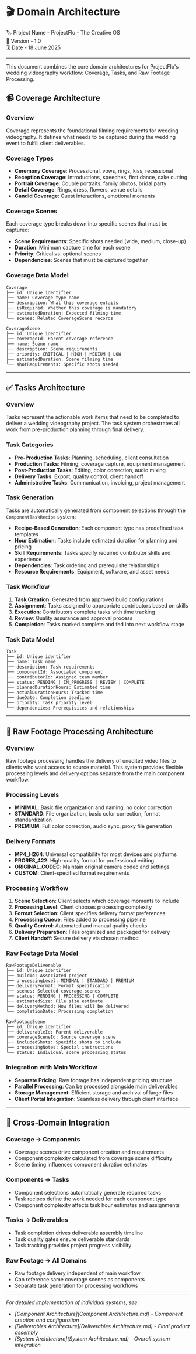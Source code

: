 # 🎬 Domain Architecture

🏷️ Project Name - ProjectFlo - The Creative OS  
🔢 Version - 1.0  
🗓️ Date - 18 June 2025

---

This document combines the core domain architectures for ProjectFlo's wedding videography workflow: Coverage, Tasks, and Raw Footage Processing.

## 📹 Coverage Architecture

### Overview
Coverage represents the foundational filming requirements for wedding videography. It defines what needs to be captured during the wedding event to fulfill client deliverables.

### Coverage Types
- **Ceremony Coverage**: Processional, vows, rings, kiss, recessional
- **Reception Coverage**: Introductions, speeches, first dance, cake cutting
- **Portrait Coverage**: Couple portraits, family photos, bridal party
- **Detail Coverage**: Rings, dress, flowers, venue details
- **Candid Coverage**: Guest interactions, emotional moments

### Coverage Scenes
Each coverage type breaks down into specific scenes that must be captured:
- **Scene Requirements**: Specific shots needed (wide, medium, close-up)
- **Duration**: Minimum capture time for each scene
- **Priority**: Critical vs. optional scenes
- **Dependencies**: Scenes that must be captured together

### Coverage Data Model
```
Coverage
├── id: Unique identifier
├── name: Coverage type name
├── description: What this coverage entails
├── isRequired: Whether this coverage is mandatory
├── estimatedDuration: Expected filming time
└── scenes: Related CoverageScene records

CoverageScene
├── id: Unique identifier
├── coverageId: Parent coverage reference
├── name: Scene name
├── description: Scene requirements
├── priority: CRITICAL | HIGH | MEDIUM | LOW
├── estimatedDuration: Scene filming time
└── shotRequirements: Specific shots needed
```

---

## ✅ Tasks Architecture

### Overview
Tasks represent the actionable work items that need to be completed to deliver a wedding videography project. The task system orchestrates all work from pre-production planning through final delivery.

### Task Categories
- **Pre-Production Tasks**: Planning, scheduling, client consultation
- **Production Tasks**: Filming, coverage capture, equipment management
- **Post-Production Tasks**: Editing, color correction, audio mixing
- **Delivery Tasks**: Export, quality control, client handoff
- **Administrative Tasks**: Communication, invoicing, project management

### Task Generation
Tasks are automatically generated from component selections through the `ComponentTaskRecipe` system:
- **Recipe-Based Generation**: Each component type has predefined task templates
- **Hour Estimation**: Tasks include estimated duration for planning and pricing
- **Skill Requirements**: Tasks specify required contributor skills and experience
- **Dependencies**: Task ordering and prerequisite relationships
- **Resource Requirements**: Equipment, software, and asset needs

### Task Workflow
1. **Task Creation**: Generated from approved build configurations
2. **Assignment**: Tasks assigned to appropriate contributors based on skills
3. **Execution**: Contributors complete tasks with time tracking
4. **Review**: Quality assurance and approval process
5. **Completion**: Tasks marked complete and fed into next workflow stage

### Task Data Model
```
Task
├── id: Unique identifier
├── name: Task name
├── description: Task requirements
├── componentId: Associated component
├── contributorId: Assigned team member
├── status: PENDING | IN_PROGRESS | REVIEW | COMPLETE
├── plannedDurationHours: Estimated time
├── actualDurationHours: Tracked time
├── dueDate: Completion deadline
├── priority: Task priority level
└── dependencies: Prerequisites and relationships
```

---

## 📁 Raw Footage Processing Architecture

### Overview
Raw footage processing handles the delivery of unedited video files to clients who want access to source material. This system provides flexible processing levels and delivery options separate from the main component workflow.

### Processing Levels
- **MINIMAL**: Basic file organization and naming, no color correction
- **STANDARD**: File organization, basic color correction, format standardization  
- **PREMIUM**: Full color correction, audio sync, proxy file generation

### Delivery Formats
- **MP4_H264**: Universal compatibility for most devices and platforms
- **PRORES_422**: High-quality format for professional editing
- **ORIGINAL_CODEC**: Maintain original camera codec and settings
- **CUSTOM**: Client-specified format requirements

### Processing Workflow
1. **Scene Selection**: Client selects which coverage moments to include
2. **Processing Level**: Client chooses processing complexity
3. **Format Selection**: Client specifies delivery format preferences
4. **Processing Queue**: Files added to processing pipeline
5. **Quality Control**: Automated and manual quality checks
6. **Delivery Preparation**: Files organized and packaged for delivery
7. **Client Handoff**: Secure delivery via chosen method

### Raw Footage Data Model
```
RawFootageDeliverable
├── id: Unique identifier
├── buildId: Associated project
├── processingLevel: MINIMAL | STANDARD | PREMIUM
├── deliveryFormat: Format specification
├── scenes: Selected coverage scenes
├── status: PENDING | PROCESSING | COMPLETE
├── estimatedSize: File size estimate
├── deliveryMethod: How files will be delivered
└── completionDate: Processing completion

RawFootageScene
├── id: Unique identifier
├── deliverableId: Parent deliverable
├── coverageSceneId: Source coverage scene
├── includedShots: Specific shots to include
├── processingNotes: Special instructions
└── status: Individual scene processing status
```

### Integration with Main Workflow
- **Separate Pricing**: Raw footage has independent pricing structure
- **Parallel Processing**: Can be processed alongside main deliverables
- **Storage Management**: Efficient storage and archival of large files
- **Client Portal Integration**: Seamless delivery through client interface

---

## 🔗 Cross-Domain Integration

### Coverage → Components
- Coverage scenes drive component creation and requirements
- Component complexity calculated from coverage scene difficulty
- Scene timing influences component duration estimates

### Components → Tasks  
- Component selections automatically generate required tasks
- Task recipes define the work needed for each component type
- Component complexity affects task hour estimates and assignments

### Tasks → Deliverables
- Task completion drives deliverable assembly timeline
- Task quality gates ensure deliverable standards
- Task tracking provides project progress visibility

### Raw Footage → All Domains
- Raw footage delivery independent of main workflow
- Can reference same coverage scenes as components
- Separate task generation for processing workflows

---

*For detailed implementation of individual systems, see:*
- *[Component Architecture](Component Architecture.md) - Component creation and configuration*
- *[Deliverables Architecture](Deliverables Architecture.md) - Final product assembly*
- *[System Architecture](System Architecture.md) - Overall system integration*
